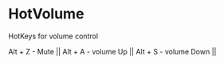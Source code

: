 HotVolume
=========

HotKeys for volume control

 Alt + Z - Mute ||
 Alt + A - volume Up || 
 Alt + S - volume Down || 
